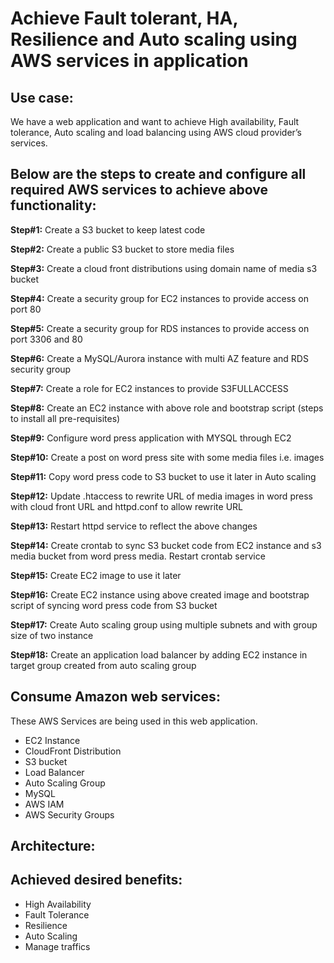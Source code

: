 # Achieve Fault tolerant, HA, Resilience and Auto scaling using AWS services in application

## Use case: 
We have a web application and want to achieve High availability, Fault tolerance, Auto scaling and load balancing using AWS cloud provider’s services.

## Below are the steps to create and configure all required AWS services to achieve above functionality:

**Step#1:** Create a S3 bucket to keep latest code

**Step#2:** Create a public S3 bucket to store media files

**Step#3:** Create a cloud front distributions using domain name of media s3 bucket

**Step#4:** Create a security group for EC2 instances to provide access on port 80

**Step#5:** Create a security group for RDS instances to provide access on port 3306 and 80

**Step#6:** Create a MySQL/Aurora instance with multi AZ feature and RDS security group

**Step#7:** Create a role for EC2 instances to provide S3FULLACCESS

**Step#8:** Create an EC2 instance with above role and bootstrap script (steps to install all pre-requisites)

**Step#9:** Configure word press application with MYSQL through EC2

**Step#10:** Create a post on word press site with some media files i.e. images

**Step#11:** Copy word press code to S3 bucket to use it later in Auto scaling

**Step#12:** Update .htaccess to rewrite URL of media images in word press with cloud front URL and httpd.conf to allow rewrite URL

**Step#13:** Restart httpd service to reflect the above changes

**Step#14:** Create crontab to sync S3 bucket code from EC2 instance and s3 media bucket from word press media. Restart crontab service

**Step#15:** Create EC2 image to use it later

**Step#16:** Create EC2 instance using above created image and bootstrap script of syncing word press code from S3 bucket

**Step#17:** Create Auto scaling group using multiple subnets and with group size of two instance

**Step#18:** Create an application load balancer by adding EC2 instance in target group created from auto scaling group


## Consume Amazon web services:
These AWS Services are being used in this web application.
-	EC2 Instance
-	CloudFront Distribution
-	S3 bucket
-	Load Balancer
- Auto Scaling Group
- MySQL
-	AWS IAM
-	AWS Security Groups

## Architecture:
 
## Achieved desired benefits:
-	High Availability
-	Fault Tolerance
-	Resilience
-	Auto Scaling
-	Manage traffics


